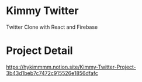 
# Kimmy Twitter

Twitter Clone with React and Firebase


# Project Detail 

https://hykimmmm.notion.site/Kimmy-Twitter-Project-3b43d1beb7c7472c915526e1856dfafc
